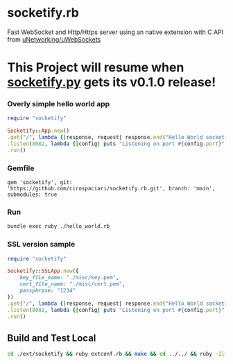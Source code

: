 # socketify.rb
Fast WebSocket and Http/Https server using an native extension with C API from [uNetworking/uWebSockets](https://github.com/uNetworking/uWebSockets)

# This Project will resume when [socketify.py](https://github.com/cirospaciari/socketify.py) gets its v0.1.0 release!

### Overly simple hello world app
```ruby
require "socketify"

Socketify::App.new()
.get("/", lambda {|response, request| response.end("Hello World socketify from Ruby!")})
.listen(8082, lambda {|config| puts "Listening on port #{config.port}" })
.run()
```

### Gemfile

```gem
gem 'socketify', git: 'https://github.com/cirospaciari/socketify.rb.git', branch: 'main', submodules: true
```

### Run
```bash
bundle exec ruby ./hello_world.rb
```

### SSL version sample
```ruby
require "socketify"

Socketify::SSLApp.new({
    key_file_name: "./misc/key.pem",
    cert_file_name: "./misc/cert.pem", 
    passphrase: "1234"
})
.get("/", lambda {|response, request| response.end("Hello World socketify from Ruby!")})
.listen(8082, lambda {|config| puts "Listening on port #{config.port}" })
.run()
```


## Build and Test Local
```bash
cd ./ext/socketify && ruby extconf.rb && make && cd ../../ && ruby -Ilib:ext -r socketify ./tests/hello_world.rb
```

